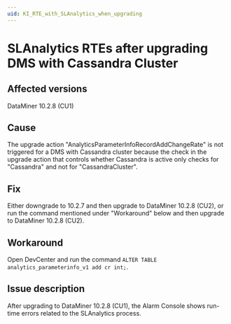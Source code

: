 ```yaml
---
uid: KI_RTE_with_SLAnalytics_when_upgrading
---
```


# SLAnalytics RTEs after upgrading DMS with Cassandra Cluster

## Affected versions

DataMiner 10.2.8 (CU1)

## Cause

The upgrade action "AnalyticsParameterInfoRecordAddChangeRate" is not triggered for a DMS with Cassandra cluster because the check in the upgrade action that controls whether Cassandra is active only checks for "Cassandra" and not for "CassandraCluster".

## Fix

Either downgrade to 10.2.7 and then upgrade to DataMiner 10.2.8 (CU2), or run the command mentioned under "Workaround" below and then upgrade to DataMiner 10.2.8 (CU2).

## Workaround

Open DevCenter and run the command `ALTER TABLE analytics_parameterinfo_v1 add cr int;`.  

## Issue description

After upgrading to DataMiner 10.2.8 (CU1), the Alarm Console shows run-time errors related to the SLAnalytics process.
